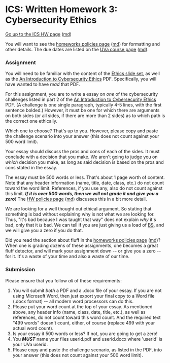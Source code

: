 ICS: Written Homework 3: Cybersecurity Ethics
=============================================

[Go up to the ICS HW page](index.html) ([md](index.md))

You will want to see the
[homeworks policies page](../uva/hw-policies.html)
([md](../uva/hw-policies.md)) for formatting and other details.  The
due dates are listed on the [UVa course page](../uva/index.html)
([md](../uva/index.md)).

### Assignment

You will need to be familiar with the content of the
[Ethics slide set](../slides/ethics.html#/), as well as the
[An Introduction to Cybersecurity Ethics][1] PDF.  Specifically, you
will have wanted to have *read* that PDF.

For this assignment, you are to write a essay on *one* of the
cybersecurity challenges listed in part 2 of the
[An Introduction to Cybersecurity Ethics][1] PDF.  (A challenge is one
single paragraph, typically 4-5 lines, with the first sentence
bolded.)  However, it must be one for which there are arguments on
both sides (or all sides, if there are more than 2 sides) as to which
path is the correct one ethically.

Which one to choose?  That's up to you.  However, please copy and
paste the challenge scenario into your answer (this does not count
against your 500 word limit).

Your essay should discuss the pros and cons of each of the sides.  It
must conclude with a decision that you make.  We aren't going to judge
you on *which* decision you make, as long as said decision is based on
the pros and cons stated in the essay.

The essay must be 500 words or less.  That's about 1 page worth of
content.  Note that any header information (name, title, date, class,
etc.) do not count toward the word limit.  References, if you use any,
also do not count against this limit.  ***If it is over 500 words,
then we will not grade it and give you a zero!*** The
[HW policies page](../uva/hw-policies.html)
([md](../uva/hw-policies.md)) discusses this in a bit more detail.

We are looking for a well thought out ethical argument. So stating
that something is bad without explaining why is not what we are
looking for.  Thus, "it's bad because I was taught that way" does not
explain *why* it's bad, only that it *is* bad.  We can tell if you are
just giving us a load of [BS](https://en.wikipedia.org/wiki/Bullshit),
and we will give you a zero if you do that.

Did you read the section about fluff in the
[homeworks policies page](../uva/hw-policies.html)
([md](../uva/hw-policies.md))?  When one is grading dozens of these
assignments, one becomes a great fluff detector, and will mark your
assignment down -- or give you a zero -- for it.  It's a waste of your
time and also a waste of our time.

### Submission

Please ensure that you follow *all* of these requirements:

1. You will submit *both* a PDF and a .docx file of your essay.  If
   you are not using Microsoft Word, then just export your final copy
   to a Word file (.docx format) -- all modern word processors can do
   this.
2. Please put your word count at the top of your essay.  As mentioned
   above, any header info (name, class, date, title, etc.), as well as
   references, do not count toward this word count.  And the required
   text "499 words" doesn't count, either, of course (replace 499 with
   your actual word count).
3. Is your essay it 500 words or less?  If not, you are going to get a
   zero!
4. You ***MUST*** name your files userid.pdf and userid.docx where
   'userid' is your UVa userid.
5. Please copy and paste the challenge scenario, as listed in the PDF,
   into your answer (this does not count against your 500 word limit).

[1]: https://www.scu.edu/media/ethics-center/technology-ethics/IntroToCybersecurityEthics.pdf
